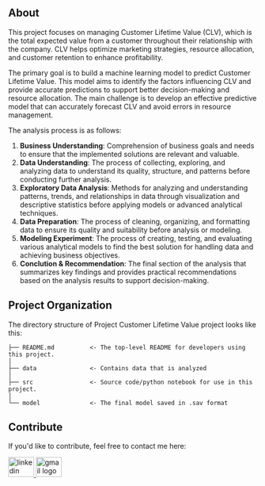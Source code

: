 ## About

This project focuses on managing Customer Lifetime Value (CLV), which is the total expected value from a customer throughout their relationship with the company. CLV helps optimize marketing strategies, resource allocation, and customer retention to enhance profitability.

The primary goal is to build a machine learning model to predict Customer Lifetime Value. This model aims to identify the factors influencing CLV and provide accurate predictions to support better decision-making and resource allocation. The main challenge is to develop an effective predictive model that can accurately forecast CLV and avoid errors in resource management.

The analysis process is as follows:

1. **Business Understanding**: Comprehension of business goals and needs to ensure that the implemented solutions are relevant and valuable.
2. **Data Understanding**: The process of collecting, exploring, and analyzing data to understand its quality, structure, and patterns before conducting further analysis.
3. **Exploratory Data Analysis**: Methods for analyzing and understanding patterns, trends, and relationships in data through visualization and descriptive statistics before applying models or advanced analytical techniques.
4. **Data Preparation**: The process of cleaning, organizing, and formatting data to ensure its quality and suitability before analysis or modeling.
5. **Modeling Experiment**: The process of creating, testing, and evaluating various analytical models to find the best solution for handling data and achieving business objectives.
6. **Conclution & Recommendation**: The final section of the analysis that summarizes key findings and provides practical recommendations based on the analysis results to support decision-making.

## Project Organization

The directory structure of Project Customer Lifetime Value project looks like this:

    ├── README.md          <- The top-level README for developers using this project.
    │
    ├── data               <- Contains data that is analyzed
    │
    ├── src                <- Source code/python notebook for use in this project.
    │
    └── model              <- The final model saved in .sav format


## Contribute

If you'd like to contribute, feel free to contact me here:

<a href="hhttps://www.linkedin.com/in/hamzah-mulyana" target="_blank">
    <img src="https://raw.githubusercontent.com/maurodesouza/profile-readme-generator/master/src/assets/icons/social/linkedin/default.svg" width="52" height="40" alt="linkedin logo"/>
  </a>
  <a href="mailto:hamzahmulyana88@gmail.com" target="_blank">
    <img src="https://raw.githubusercontent.com/maurodesouza/profile-readme-generator/master/src/assets/icons/social/gmail/default.svg"  width="52" height="40" alt="gmail logo"/>
  </a>